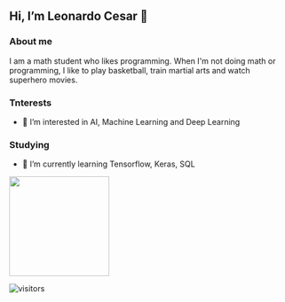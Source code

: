 ## Hi, I’m Leonardo Cesar 👋
### About me
  I am a math student who likes programming. When I'm not doing math or programming, I like to play basketball, train martial arts and watch superhero movies. 

### Tnterests 
  - 👀 I’m interested in AI, Machine Learning and Deep Learning

### Studying 
  - 🌱 I’m currently learning Tensorflow, Keras, SQL

<img height="180em" src="https://github-readme-stats.vercel.app/api?username=coderleonardo&show_icons=true&hide_border=true&&count_private=true&include_all_commits=true" />


![visitors](https://visitor-badge.glitch.me/badge?page_id=https://github.com/coderleonardo.id)
<!---
coderleonardo/coderleonardo is a ✨ special ✨ repository because its `README.md` (this file) appears on your GitHub profile.
You can click the Preview link to take a look at your changes.
--->
